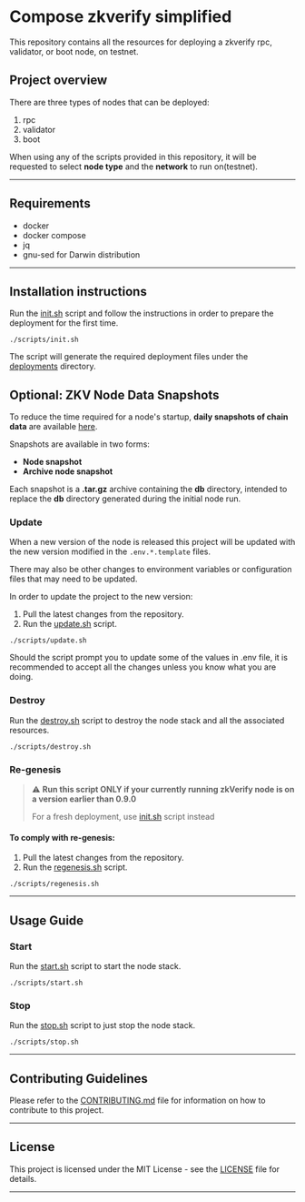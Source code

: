 # Compose zkverify simplified

This repository contains all the resources for deploying a zkverify rpc, validator, or boot node, on testnet.


## Project overview

There are three types of nodes that can be deployed:

1. rpc
2. validator
3. boot

When using any of the scripts provided in this repository, it will be requested to select **node type** and the **network** to run on(testnet).

---

## Requirements

* docker
* docker compose
* jq
* gnu-sed for Darwin distribution

---

## Installation instructions

Run the [init.sh](./scripts/init.sh) script and follow the instructions in order to prepare the deployment for the first time.

```shell
./scripts/init.sh
```

The script will generate the required deployment files under the [deployments](deployments) directory.

## Optional: ZKV Node Data Snapshots

To reduce the time required for a node's startup, **daily snapshots of chain data** are available [here](https://bootstraps.zkverify.io).

Snapshots are available in two forms:

- **Node snapshot**
- **Archive node snapshot**

Each snapshot is a **.tar.gz** archive containing the **db** directory, intended to replace the **db** directory generated during the initial node run.

### Update

When a new version of the node is released this project will be updated with the new version modified in the `.env.*.template` files.

There may also be other changes to environment variables or configuration files that may need to be updated.

In order to update the project to the new version:

1. Pull the latest changes from the repository.
2. Run the [update.sh](./scripts/update.sh) script.

```shell
./scripts/update.sh
```

Should the script prompt you to update some of the values in .env file, it is recommended to accept all the changes
unless you know what you are doing.

### Destroy

Run the [destroy.sh](./scripts/destroy.sh) script to destroy the node stack and all the associated resources.

```shell
./scripts/destroy.sh
```

### Re-genesis

> ⚠️  **Run this script ONLY if your currently running zkVerify node is on a version earlier than 0.9.0**
>
> For a fresh deployment, use [init.sh](./scripts/init.sh) script instead

#### To comply with re-genesis:

1. Pull the latest changes from the repository.
2. Run the [regenesis.sh](./scripts/regenesis.sh) script.

```shell
./scripts/regenesis.sh
```

---

## Usage Guide

### Start

Run the [start.sh](./scripts/start.sh) script to start the node stack.

```shell
./scripts/start.sh
```

### Stop

Run the [stop.sh](./scripts/stop.sh) script to just stop the node stack.

```shell
./scripts/stop.sh
```

---

## Contributing Guidelines

Please refer to the [CONTRIBUTING.md](CONTRIBUTING.md) file for information on how to contribute to this project.

---

## License

This project is licensed under the MIT License - see the [LICENSE](LICENSE) file for details.

---

